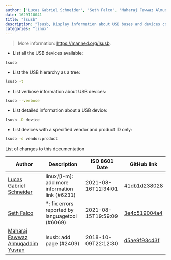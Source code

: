 ```yaml
---
author: ['Lucas Gabriel Schneider', 'Seth Falco', 'Maharaj Fawwaz Almuqaddim Yusran']
date: 1629110041
title: "lsusb"
description: "lsusb, Display information about USB buses and devices connected to them."
categories: "linux"
---
```

> More information: <https://manned.org/lsusb>.

- List all the USB devices available:

```bash
lsusb
```

- List the USB hierarchy as a tree:

```bash
lsusb -t
```

- List verbose information about USB devices:

```bash
lsusb --verbose
```

- List detailed information about a USB device:

```bash
lsusb -D device
```

- List devices with a specified vendor and product ID only:

```bash
lsusb -d vendor:product
```
List of changes to this documentation


Author | Description | ISO 8601 Date | GitHub link
------|-----|-----|-----
[Lucas Gabriel Schneider](mailto:casdpa@gmail.com) | linux/[l-m]: add more information link (#6231) | 2021-08-16T12:34:01 | [41db1d238028](https://github.com/tldr-pages/tldr/commit/41db1d2380286234a89aaa2131d8e1d1c531b850)
[Seth Falco](mailto:seth@falco.fun) | *: fix errors reported by languagetool (#6069) | 2021-08-15T19:59:09 | [3e4c519004a4](https://github.com/tldr-pages/tldr/commit/3e4c519004a471c861cdc609fd7239ee3355671c)
[Maharaj Fawwaz Almuqaddim Yusran](mailto:fawwazyusran@gmail.com) | lsusb: add page (#2409) | 2018-10-09T22:12:30 | [d5ae9f93c43f](https://github.com/tldr-pages/tldr/commit/d5ae9f93c43f71088b15b6c6d2bcd80e399199ac)

